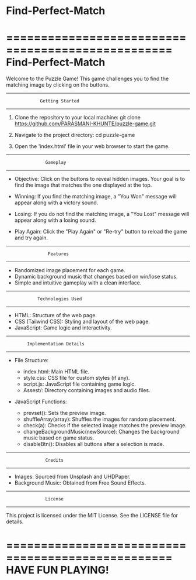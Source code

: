 # Find-Perfect-Match

==================================================
                Find-Perfect-Match
==================================================

Welcome to the Puzzle Game! This game challenges you to find the matching image by clicking on the buttons.

--------------------------------------------------
                 Getting Started
--------------------------------------------------

1. Clone the repository to your local machine:
   git clone https://github.com/PARASMANI-KHUNTE/puzzle-game.git

2. Navigate to the project directory:
   cd puzzle-game

3. Open the 'index.html' file in your web browser to start the game.

--------------------------------------------------
                   Gameplay
--------------------------------------------------

- Objective:
  Click on the buttons to reveal hidden images. Your goal is to find the image that matches the one displayed at the top.

- Winning:
  If you find the matching image, a "You Won" message will appear along with a victory sound.

- Losing:
  If you do not find the matching image, a "You Lost" message will appear along with a losing sound.

- Play Again:
  Click the "Play Again" or "Re-try" button to reload the game and try again.

--------------------------------------------------
                    Features
--------------------------------------------------

- Randomized image placement for each game.
- Dynamic background music that changes based on win/lose status.
- Simple and intuitive gameplay with a clean interface.

--------------------------------------------------
                Technologies Used
--------------------------------------------------

- HTML: Structure of the web page.
- CSS (Tailwind CSS): Styling and layout of the web page.
- JavaScript: Game logic and interactivity.

--------------------------------------------------
            Implementation Details
--------------------------------------------------

- File Structure:
  - index.html: Main HTML file.
  - style.css: CSS file for custom styles (if any).
  - script.js: JavaScript file containing game logic.
  - Assest/: Directory containing images and audio files.

- JavaScript Functions:
  - prevset(): Sets the preview image.
  - shuffleArray(array): Shuffles the images for random placement.
  - check(a): Checks if the selected image matches the preview image.
  - changeBackgroundMusic(newSource): Changes the background music based on game status.
  - disableBtn(): Disables all buttons after a selection is made.

--------------------------------------------------
                   Credits
--------------------------------------------------

- Images: Sourced from Unsplash and UHDPaper.
- Background Music: Obtained from Free Sound Effects.

--------------------------------------------------
                   License
--------------------------------------------------

This project is licensed under the MIT License. See the LICENSE file for details.

==================================================
                 HAVE FUN PLAYING!
==================================================
